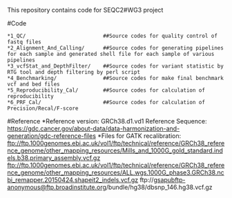 
This repository contains code for SEQC2#WG3 project

#Code

    *1_QC/                         ##Source codes for quality control of fastq files
    *2_Alignment_And_Calling/      ##Source codes for generating pipelines for each sample and generated shell file for each sample of various pipelines
    *3_vcfStat_and_DepthFilter/    ##Source codes for variant statistic by RTG tool and depth filtering by perl script 
    *4_Benchmarking/               ##Source codes for make final benchmark vcf and bed files
    *5_Reproducibility_Cal/        ##Source codes for calculation of reproducibility
    *6_PRF_Cal/                    ##Source codes for calculation of Precision/Recal/F-score
#Reference
*Reference version:
GRCh38.d1.vd1 Reference Sequence: https://gdc.cancer.gov/about-data/data-harmonization-and-generation/gdc-reference-files
*Files for GATK recalibration:
ftp://ftp.1000genomes.ebi.ac.uk/vol1/ftp/technical/reference/GRCh38_reference_genome/other_mapping_resources/Mills_and_1000G_gold_standard.indels.b38.primary_assembly.vcf.gz
ftp://ftp.1000genomes.ebi.ac.uk/vol1/ftp/technical/reference/GRCh38_reference_genome/other_mapping_resources/ALL.wgs.1000G_phase3.GRCh38.ncbi_remapper.20150424.shapeit2_indels.vcf.gz
ftp://gsapubftp-anonymous@ftp.broadinstitute.org/bundle/hg38/dbsnp_146.hg38.vcf.gz

